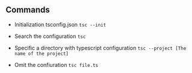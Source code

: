 ## Commands

- Initialization tsconfig.json
`tsc --init`

- Search the configuration 
`tsc`

- Specific a directory with typescript configuration
`tsc --project [The name of the project]`

- Omit the confiuration
`tsc file.ts`
